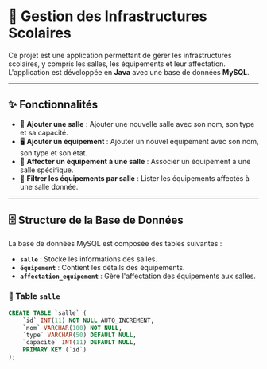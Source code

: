 # 🏫 Gestion des Infrastructures Scolaires

Ce projet est une application permettant de gérer les infrastructures scolaires, y compris les salles, les équipements et leur affectation.  
L'application est développée en **Java** avec une base de données **MySQL**.

---

## ✨ Fonctionnalités

- 🏢 **Ajouter une salle** : Ajouter une nouvelle salle avec son nom, son type et sa capacité.
- 🖥️ **Ajouter un équipement** : Ajouter un nouvel équipement avec son nom, son type et son état.
- 🔗 **Affecter un équipement à une salle** : Associer un équipement à une salle spécifique.
- 🔎 **Filtrer les équipements par salle** : Lister les équipements affectés à une salle donnée.

---

## 🗄️ Structure de la Base de Données

La base de données MySQL est composée des tables suivantes :  

- **`salle`** : Stocke les informations des salles.
- **`équipement`** : Contient les détails des équipements.
- **`affectation_equipement`** : Gère l'affectation des équipements aux salles.

### 📌 Table `salle`
```sql
CREATE TABLE `salle` (
    `id` INT(11) NOT NULL AUTO_INCREMENT,
    `nom` VARCHAR(100) NOT NULL,
    `type` VARCHAR(50) DEFAULT NULL,
    `capacite` INT(11) DEFAULT NULL,
    PRIMARY KEY (`id`)
);
